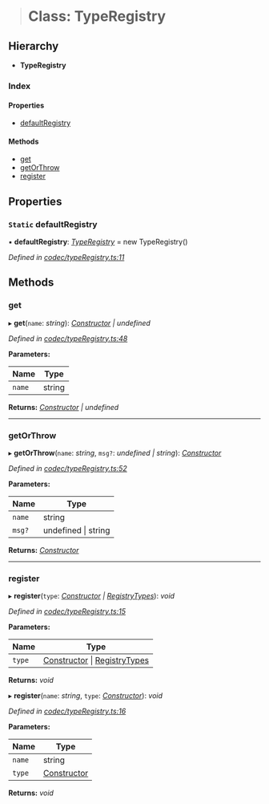 > # Class: TypeRegistry

## Hierarchy

* **TypeRegistry**

### Index

#### Properties

* [defaultRegistry](_codec_typeregistry_.typeregistry.md#static-defaultregistry)

#### Methods

* [get](_codec_typeregistry_.typeregistry.md#get)
* [getOrThrow](_codec_typeregistry_.typeregistry.md#getorthrow)
* [register](_codec_typeregistry_.typeregistry.md#register)

## Properties

### `Static` defaultRegistry

▪ **defaultRegistry**: *[TypeRegistry](_codec_typeregistry_.typeregistry.md)* =  new TypeRegistry()

*Defined in [codec/typeRegistry.ts:11](https://github.com/polkadot-js/api/blob/5a1c79a/packages/types/src/codec/typeRegistry.ts#L11)*

## Methods

###  get

▸ **get**(`name`: *string*): *[Constructor](../interfaces/_types_.constructor.md) | undefined*

*Defined in [codec/typeRegistry.ts:48](https://github.com/polkadot-js/api/blob/5a1c79a/packages/types/src/codec/typeRegistry.ts#L48)*

**Parameters:**

Name | Type |
------ | ------ |
`name` | string |

**Returns:** *[Constructor](../interfaces/_types_.constructor.md) | undefined*

___

###  getOrThrow

▸ **getOrThrow**(`name`: *string*, `msg?`: *undefined | string*): *[Constructor](../interfaces/_types_.constructor.md)*

*Defined in [codec/typeRegistry.ts:52](https://github.com/polkadot-js/api/blob/5a1c79a/packages/types/src/codec/typeRegistry.ts#L52)*

**Parameters:**

Name | Type |
------ | ------ |
`name` | string |
`msg?` | undefined \| string |

**Returns:** *[Constructor](../interfaces/_types_.constructor.md)*

___

###  register

▸ **register**(`type`: *[Constructor](../interfaces/_types_.constructor.md) | [RegistryTypes](../modules/_types_.md#registrytypes)*): *void*

*Defined in [codec/typeRegistry.ts:15](https://github.com/polkadot-js/api/blob/5a1c79a/packages/types/src/codec/typeRegistry.ts#L15)*

**Parameters:**

Name | Type |
------ | ------ |
`type` | [Constructor](../interfaces/_types_.constructor.md) \| [RegistryTypes](../modules/_types_.md#registrytypes) |

**Returns:** *void*

▸ **register**(`name`: *string*, `type`: *[Constructor](../interfaces/_types_.constructor.md)*): *void*

*Defined in [codec/typeRegistry.ts:16](https://github.com/polkadot-js/api/blob/5a1c79a/packages/types/src/codec/typeRegistry.ts#L16)*

**Parameters:**

Name | Type |
------ | ------ |
`name` | string |
`type` | [Constructor](../interfaces/_types_.constructor.md) |

**Returns:** *void*